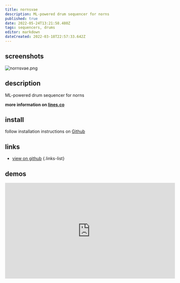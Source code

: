 ```yaml
---
title: nornsvae
description: ML-powered drum sequencer for norns
published: true
date: 2022-05-24T13:21:58.480Z
tags: sequencers, drums
editor: markdown
dateCreated: 2022-03-18T22:57:33.642Z
---
```


## screenshots
![nornsvae.png](/community/jacbz/nornsvae.png)

## description
ML-powered drum sequencer for norns

**more information on [lines.co](https://llllllll.co/t/nornsvae-ml-powered-drum-sequencer-for-norns/55624)**

## install

follow installation instructions on [Github](https://github.com/jacbz/nornsvae)

## links

<!--- [view on llllllll](https://l.llllllll.co/dronecaster)-->
- [view on github](https://github.com/jacbz/nornsvae_client)
{.links-list}

## demos
<iframe width="560" height="315" src="https://www.youtube.com/embed/sj_bG7nzDqU" title="YouTube video player" frameborder="0" allow="accelerometer; autoplay; clipboard-write; encrypted-media; gyroscope; picture-in-picture" allowfullscreen></iframe>